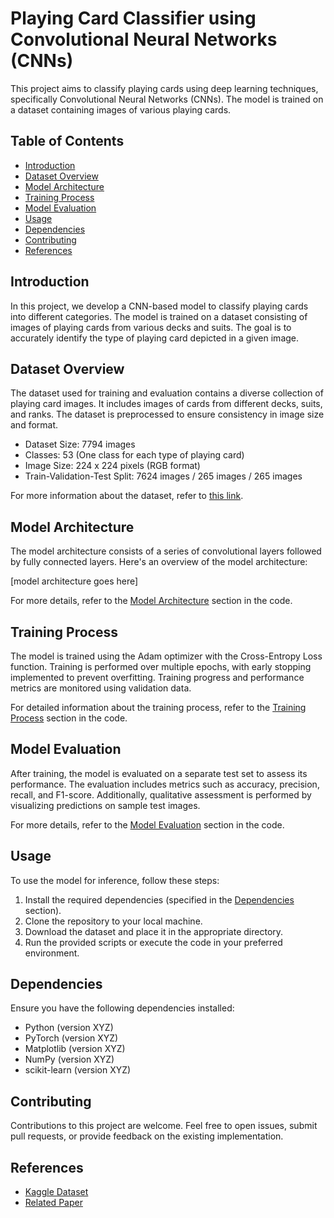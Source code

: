# Playing Card Classifier using Convolutional Neural Networks (CNNs)

This project aims to classify playing cards using deep learning techniques, specifically Convolutional Neural Networks (CNNs). The model is trained on a dataset containing images of various playing cards.

## Table of Contents

- [Introduction](#introduction)
- [Dataset Overview](#dataset-overview)
- [Model Architecture](#model-architecture)
- [Training Process](#training-process)
- [Model Evaluation](#model-evaluation)
- [Usage](#usage)
- [Dependencies](#dependencies)
- [Contributing](#contributing)
- [References](#references)

## Introduction

In this project, we develop a CNN-based model to classify playing cards into different categories. The model is trained on a dataset consisting of images of playing cards from various decks and suits. The goal is to accurately identify the type of playing card depicted in a given image.

## Dataset Overview

The dataset used for training and evaluation contains a diverse collection of playing card images. It includes images of cards from different decks, suits, and ranks. The dataset is preprocessed to ensure consistency in image size and format.

- Dataset Size: 7794 images
- Classes: 53 (One class for each type of playing card)
- Image Size: 224 x 224 pixels (RGB format)
- Train-Validation-Test Split: 7624 images / 265 images / 265 images

For more information about the dataset, refer to [this link](https://www.kaggle.com/datasets/gpiosenka/cards-image-datasetclassification).

## Model Architecture

The model architecture consists of a series of convolutional layers followed by fully connected layers. Here's an overview of the model architecture:

[model architecture goes here]

For more details, refer to the [Model Architecture](#model-architecture) section in the code.

## Training Process

The model is trained using the Adam optimizer with the Cross-Entropy Loss function. Training is performed over multiple epochs, with early stopping implemented to prevent overfitting. Training progress and performance metrics are monitored using validation data.

For detailed information about the training process, refer to the [Training Process](#training-process) section in the code.

## Model Evaluation

After training, the model is evaluated on a separate test set to assess its performance. The evaluation includes metrics such as accuracy, precision, recall, and F1-score. Additionally, qualitative assessment is performed by visualizing predictions on sample test images.

For more details, refer to the [Model Evaluation](#model-evaluation) section in the code.

## Usage

To use the model for inference, follow these steps:

1. Install the required dependencies (specified in the [Dependencies](#dependencies) section).
2. Clone the repository to your local machine.
3. Download the dataset and place it in the appropriate directory.
4. Run the provided scripts or execute the code in your preferred environment.

## Dependencies

Ensure you have the following dependencies installed:

- Python (version XYZ)
- PyTorch (version XYZ)
- Matplotlib (version XYZ)
- NumPy (version XYZ)
- scikit-learn (version XYZ)

## Contributing

Contributions to this project are welcome. Feel free to open issues, submit pull requests, or provide feedback on the existing implementation.

## References

- [Kaggle Dataset](https://www.kaggle.com/datasets/gpiosenka/cards-image-datasetclassification)
- [Related Paper](https://arxiv.org/XXXXX)
